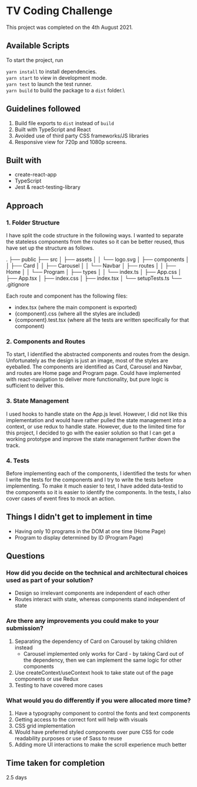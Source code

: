 # TV Coding Challenge

This project was completed on the 4th August 2021.

## Available Scripts

To start the project, run

`yarn install` to install dependencies.\
`yarn start` to view in development mode.\
`yarn test` to launch the test runner.\
`yarn build` to build the package to a `dist` folder.\

## Guidelines followed

1. Build file exports to `dist` instead of `build`
2. Built with TypeScript and React
3. Avoided use of third party CSS frameworks/JS libraries
4. Responsive view for 720p and 1080p screens.

## Built with

- create-react-app
- TypeScript
- Jest & react-testing-library

## Approach

### 1. Folder Structure

I have split the code structure in the following ways. I wanted to separate the stateless components from the routes so it can be better reused, thus have set up the structure as follows.

.
├── public
├── src
│ ├── assets
│ │ └── logo.svg
│ ├── components
│ │ ├── Card
│ │ ├── Carousel
│ │ └── Navbar
│ ├── routes
│ │ ├── Home
│ │ └── Program
│ ├── types
│ │ └── index.ts
│ ├── App.css
│ ├── App.tsx
│ ├── index.css
│ ├── index.tsx
│ └── setupTests.ts
└── .gitignore

Each route and component has the following files:

- index.tsx (where the main component is exported)
- {component}.css (where all the styles are included)
- {component}.test.tsx (where all the tests are written specifically for that component)

### 2. Components and Routes

To start, I identified the abstracted components and routes from the design. Unfortunately as the design is just an image, most of the styles are eyeballed. The components are identified as Card, Carousel and Navbar, and routes are Home page and Program page. Could have implemented with react-navigation to deliver more functionality, but pure logic is sufficient to deliver this.

### 3. State Management

I used hooks to handle state on the App.js level. However, I did not like this implementation and would have rather pulled the state management into a context, or use redux to handle state. However, due to the limited time for this project, I decided to go with the easier solution so that I can get a working prototype and improve the state management further down the track.

### 4. Tests

Before implementing each of the components, I identified the tests for when I write the tests for the components and I try to write the tests before implementing. To make it much easier to test, I have added data-testid to the components so it is easier to identify the components. In the tests, I also cover cases of event fires to mock an action.

## Things I didn't get to implement in time

- Having only 10 programs in the DOM at one time (Home Page)
- Program to display determined by ID (Program Page)

## Questions

### How did you decide on the technical and architectural choices used as part of your solution?

- Design so irrelevant components are independent of each other
- Routes interact with state, whereas components stand independent of state

### Are there any improvements you could make to your submission?

1. Separating the dependency of Card on Carousel by taking children instead
   - Carousel implemented only works for Card - by taking Card out of the dependency, then we can implement the same logic for other components
2. Use createContext/useContext hook to take state out of the page components or use Redux
3. Testing to have covered more cases

### What would you do differently if you were allocated more time?

1. Have a typography component to control the fonts and text components
2. Getting access to the correct font will help with visuals
3. CSS grid implementation
4. Would have preferred styled components over pure CSS for code readability purposes or use of Sass to reuse
5. Adding more UI interactions to make the scroll experience much better

## Time taken for completion

2.5 days
